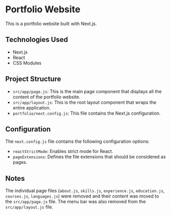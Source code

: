 # Portfolio Website

This is a portfolio website built with Next.js.

## Technologies Used

*   Next.js
*   React
*   CSS Modules

## Project Structure

*   `src/app/page.js`: This is the main page component that displays all the content of the portfolio website.
*   `src/app/layout.js`: This is the root layout component that wraps the entire application.
*   `portfolio/next.config.js`: This file contains the Next.js configuration.

## Configuration

The `next.config.js` file contains the following configuration options:

*   `reactStrictMode`: Enables strict mode for React.
*   `pageExtensions`: Defines the file extensions that should be considered as pages.

## Notes

The individual page files (`about.js`, `skills.js`, `experience.js`, `education.js`, `courses.js`, `languages.js`) were removed and their content was moved to the `src/app/page.js` file.
The menu bar was also removed from the `src/app/layout.js` file.
